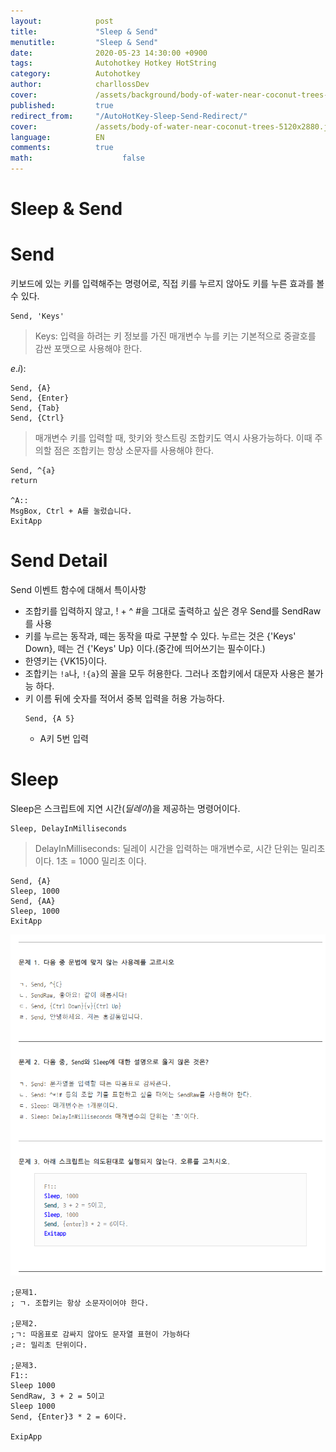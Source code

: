 ```yaml
---
layout:            post
title:             "Sleep & Send"
menutitle:         "Sleep & Send"
date:              2020-05-23 14:30:00 +0900
tags:              Autohotkey Hotkey HotString
category:          Autohotkey
author:            charllossDev
cover:             /assets/background/body-of-water-near-coconut-trees-5120x2880.jpg
published:         true
redirect_from:     "/AutoHotKey-Sleep-Send-Redirect/"
cover:             /assets/body-of-water-near-coconut-trees-5120x2880.jpg
language:          EN
comments:          true
math:			         false
---
```



# Sleep & Send

# Send
키보드에 있는 키를 입력해주는 명령어로, 직접 키를 누르지 않아도 키를 누른 효과를 볼 수 있다.

```autohotkey
Send, 'Keys'
```
> Keys: 입력을 하려는 키 정보를 가진 매개변수
> 누를 키는 기본적으로 중괄호를 감싼 포맷으로 사용해야 한다.

$e.i):$
```autohotkey
Send, {A}
Send, {Enter}
Send, {Tab}
Send, {Ctrl}
```

> 매개변수 키를 입력할 때, 핫키와 핫스트링 조합키도 역시 사용가능하다.
> 이때 주의할 점은 조합키는 항상 소문자를 사용해야 한다.

```autohotkey
Send, ^{a}
return

^A::
MsgBox, Ctrl + A를 눌렀습니다.
ExitApp
```

# Send Detail
Send 이벤트 함수에 대해서 특이사항
* 조합키를 입력하지 않고, ! + ^ #을 그대로 출력하고 싶은 경우 Send를 SendRaw를 사용
* 키를 누르는 동작과, 떼는 동작을 따로 구분할 수 있다. 누르는 것은 {'Keys' Down}, 떼는 건 {'Keys' Up} 이다.(중간에 띄어쓰기는 필수이다.)
* 한영키는 {VK15}이다.
* 조합키는 `!a`나, `!{a}`의 꼴을 모두 허용한다. 그러나 조합키에서 대문자 사용은 불가능 하다.
* 키 이름 뒤에 숫자를 적어서 중복 입력을 허용 가능하다.
  ```autohotkey
  Send, {A 5}
  ```
  + A키 5번 입력


# Sleep
Sleep은 스크립트에 지연 시간($딜레이$)을 제공하는 명령어이다.

```autohotkey
Sleep, DelayInMilliseconds
```
> DelayInMilliseconds: 딜레이 시간을 입력하는 매개변수로, 시간 단위는 밀리초 이다.
> 1초 = 1000 밀리초 이다.

```autohotkey
Send, {A}
Sleep, 1000
Send, {AA}
Sleep, 1000
ExitApp
```

![](./assets/part1-4-sleep-&-send-22b26628.png)


```autohotkey
;문제1.
; ㄱ. 조합키는 항상 소문자이어야 한다.

;문제2.
;ㄱ: 따옴표로 감싸지 않아도 문자열 표현이 가능하다
;ㄹ: 밀리초 단위이다.

;문제3.
F1::
Sleep 1000
SendRaw, 3 + 2 = 5이고
Sleep 1000
Send, {Enter}3 * 2 = 6이다.

ExipApp
```
